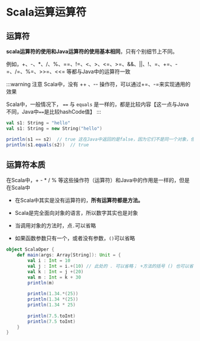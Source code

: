 # Scala运算运算符

## 运算符

**scala运算符的使用和Java运算符的使用基本相同**，只有个别细节上不同。

例如，+、-、*、/、%、==、!=、<、>、<=、>=、&&、||、!、=、+=、-=、/=、%=、>>=、<<= 等都与Java中的运算符一致

:::warning 注意
​Scala中，没有 ++ 、-- 操作符，可以通过+=、-=来实现通用的效果

​Scala中，一般情况下， `==` 与 `equals` 是一样的，都是比较内容【这一点与Java不同，Java中`==`是比较hashCode值】
:::


```scala
val s1: String = "hello"
val s1: String = new String("hello")

println(s1 == s2)  // true 这在Java中返回的是false，因为它们不是同一个对象，但是Scala中的 == 与 equals 效果一致
println(s1.equals(s2))  // true
```



## 运算符本质

在Scala中，+ - * / % 等这些操作符（运算符）和Java中的作用是一样的，但是在Scala中

-   在Scala中其实是没有运算符的，**所有运算符都是方法。**

-   Scala是完全面向对象的语言，所以数字其实也是对象

-   当调用对象的方法时，点`.`可以省略

-   如果函数参数只有一个，或者没有参数，`()`可以省略

```scala
object ScalaOper {
    def main(args: Array[String]): Unit = {
        val i : Int = 10
        val j : Int = i.+(10) // 此处的 . 可以省略； +方法的括号 () 也可以省略
        val k : Int = j +(20)
        val m : Int = k + 30
        println(m)
        
        println(1.34.*(25))
        println(1.34 *(25))
        println(1.34 * 25)
        
        println(7.5.toInt)
        println(7.5 toInt)
    }
}

```

